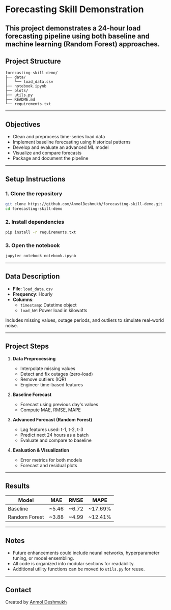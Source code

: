 # Forecasting Skill Demonstration

This project demonstrates a 24-hour load forecasting pipeline using both baseline and machine learning (Random Forest) approaches.
---

## Project Structure

```
forecasting-skill-demo/
├── data/
│   └── load_data.csv
├── notebook.ipynb
├── plots/
├── utils.py
├── README.md
└── requirements.txt
```

---

## Objectives

- Clean and preprocess time-series load data
- Implement baseline forecasting using historical patterns
- Develop and evaluate an advanced ML model
- Visualize and compare forecasts
- Package and document the pipeline

---

## Setup Instructions

### 1. Clone the repository
```bash
git clone https://github.com/AnmolDeshmukh/forecasting-skill-demo.git
cd forecasting-skill-demo
```

### 2. Install dependencies
```bash
pip install -r requirements.txt
```

### 3. Open the notebook
```bash
jupyter notebook notebook.ipynb
```

---

## Data Description

- **File**: `load_data.csv`
- **Frequency**: Hourly
- **Columns**:
  - `timestamp`: Datetime object
  - `load_kW`: Power load in kilowatts

Includes missing values, outage periods, and outliers to simulate real-world noise.

---

## Project Steps

1. **Data Preprocessing**
   - Interpolate missing values
   - Detect and fix outages (zero-load)
   - Remove outliers (IQR)
   - Engineer time-based features

2. **Baseline Forecast**
   - Forecast using previous day's values
   - Compute MAE, RMSE, MAPE

3. **Advanced Forecast (Random Forest)**
   - Lag features used: t-1, t-2, t-3
   - Predict next 24 hours as a batch
   - Evaluate and compare to baseline

4. **Evaluation & Visualization**
   - Error metrics for both models
   - Forecast and residual plots

---

## Results

| Model | MAE | RMSE | MAPE |
|-------|-----|------|------|
| Baseline | ~5.46 | ~6.72 | ~17.69% |
| Random Forest | ~3.88 | ~4.99 | ~12.41% |

---

## Notes

- Future enhancements could include neural networks, hyperparameter tuning, or model ensembling.
- All code is organized into modular sections for readability.
- Additional utility functions can be moved to `utils.py` for reuse.

---

## Contact

Created by [Anmol Deshmukh](https://github.com/anmolDeshmukh/)
